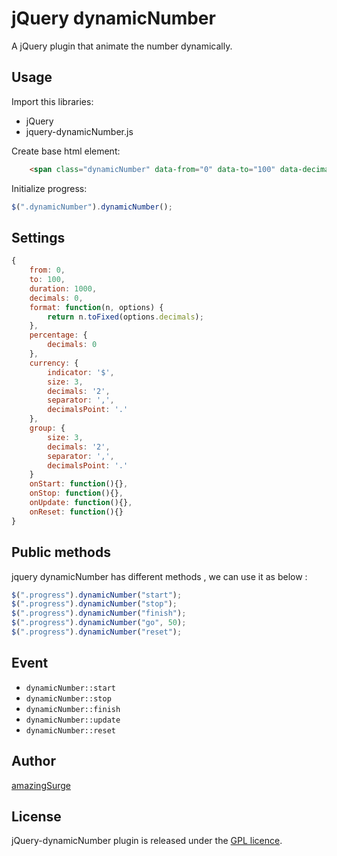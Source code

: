 # jQuery dynamicNumber
A jQuery plugin that animate the number dynamically.

## Usage

Import this libraries:
* jQuery
* jquery-dynamicNumber.js

Create base html element:
```html
    <span class="dynamicNumber" data-from="0" data-to="100" data-decimals="2" data-format="currency">$0</span>
```

Initialize progress:
```javascript
$(".dynamicNumber").dynamicNumber();
```

## Settings

```javascript
{
    from: 0,
    to: 100,
    duration: 1000,
    decimals: 0,
    format: function(n, options) {
        return n.toFixed(options.decimals);
    },
    percentage: {
        decimals: 0
    },
    currency: {
        indicator: '$',
        size: 3,
        decimals: '2',
        separator: ',',
        decimalsPoint: '.'
    },
    group: {
        size: 3,
        decimals: '2',
        separator: ',',
        decimalsPoint: '.' 
    }
    onStart: function(){},
    onStop: function(){},
    onUpdate: function(){},
    onReset: function(){}
}
```

## Public methods

jquery dynamicNumber has different methods , we can use it as below :
```javascript
$(".progress").dynamicNumber("start");
$(".progress").dynamicNumber("stop");
$(".progress").dynamicNumber("finish");
$(".progress").dynamicNumber("go", 50);
$(".progress").dynamicNumber("reset");
```
## Event

* <code>dynamicNumber::start</code>
* <code>dynamicNumber::stop</code>
* <code>dynamicNumber::finish</code>
* <code>dynamicNumber::update</code>
* <code>dynamicNumber::reset</code>

## Author
[amazingSurge](http://amazingSurge.com)

## License
jQuery-dynamicNumber plugin is released under the <a href="https://github.com/amazingSurge/jquery-dynamicNumber/blob/master/LICENCE.GPL" target="_blank">GPL licence</a>.